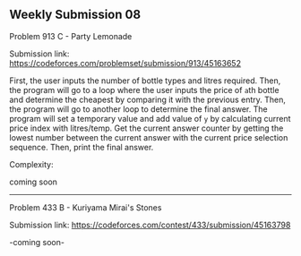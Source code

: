 Weekly Submission 08
---------------------
Problem 913 C - Party Lemonade

Submission link: https://codeforces.com/problemset/submission/913/45163652

First, the user inputs the number of bottle types and litres required. Then, the program will go to a loop where the user inputs the price of ```a```th bottle and determine the cheapest by comparing it with the previous entry. Then, the program will go to another loop to determine the final answer. The program will set a temporary value and add value of ```y``` by calculating current price index with litres/temp. Get the current answer counter by getting the lowest number between the current answer with the current price selection sequence. Then, print the final answer.

Complexity:

coming soon

------------------------
Problem 433 B - Kuriyama Mirai's Stones

Submission link: https://codeforces.com/contest/433/submission/45163798

-coming soon-
